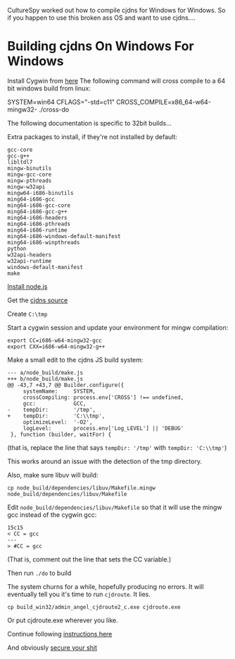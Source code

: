 CultureSpy worked out how to compile cjdns for Windows for Windows. So if you happen to use this broken ass OS and want to use cjdns....

# Building cjdns On Windows For Windows

Install Cygwin from [here](https://cygwin.com/install.html)
The following command will cross compile to a 64 bit windows build from linux:

SYSTEM=win64 CFLAGS="-std=c11" CROSS_COMPILE=x86_64-w64-mingw32- ./cross-do

The following documentation is specific to 32bit builds...


Extra packages to install, if they're not installed by default:

```
gcc-core
gcc-g++
libltdl7
mingw-binutils
mingw-gcc-core
mingw-pthreads
mingw-w32api
mingw64-i686-binutils
ming64-i686-gcc
ming64-i686-gcc-core
ming64-i686-gcc-g++
ming64-i686-headers
ming64-i686-pthreads
ming64-i686-runtime
ming64-i686-windows-default-manifest
ming64-i686-winpthreads
python
w32api-headers
w32api-runtime
windows-default-manifest
make
```

[Install node.js](http://nodejs.org/download/)


Get the [cjdns source](https://github.com/cjdelisle/cjdns)


Create `C:\tmp`

Start a cygwin session and update your environment for mingw compilation:

```
export CC=i686-w64-mingw32-gcc
export CXX=i686-w64-mingw32-g++
```

Make a small edit to the cjdns JS build system:

```
--- a/node_build/make.js
+++ b/node_build/make.js
@@ -43,7 +43,7 @@ Builder.configure({
     systemName:     SYSTEM,
     crossCompiling: process.env['CROSS'] !== undefined,
     gcc:            GCC,
-    tempDir:        '/tmp',
+    tempDir:        'C:\\tmp',
     optimizeLevel:  '-O2',
     logLevel:       process.env['Log_LEVEL'] || 'DEBUG'
 }, function (builder, waitFor) {
```
(that is, replace the line that says `tempDir: '/tmp'` with `tempDir: 'C:\\tmp'`)

This works around an issue with the detection of the tmp directory.

Also, make sure libuv will build:

`cp node_build/dependencies/libuv/Makefile.mingw node_build/dependencies/libuv/Makefile`

Edit `node_build/dependencies/libuv/Makefile` so that it will use the mingw gcc instead of the cygwin gcc:

```
15c15
< CC = gcc
---
> #CC = gcc
```

(That is, comment out the line that sets the CC variable.)

Then run `./do` to build

The system churns for a while, hopefully producing no errors. It will eventually tell you it's time to run `cjdroute`. It lies.

`cp build_win32/admin_angel_cjdroute2_c.exe cjdroute.exe`

Or put cjdroute.exe wherever you like.

Continue following [instructions here](../windows.md#run-time-dependencies)

And obviously [secure your shit](windows-firewall.md)
